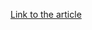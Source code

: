 [Link to the article](https://blog.malwarebytes.com/threat-analysis/2015/11/no-money-but-pony-from-a-mail-to-a-trojan-horse/)

